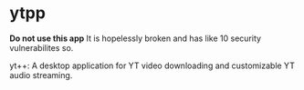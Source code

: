 # ytpp

**Do not use this app** It is hopelessly broken and has like 10 security vulnerabilites so.

yt++: A desktop application for YT video downloading and customizable YT audio streaming.

